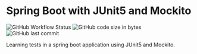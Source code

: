 # Spring Boot with JUnit5 and Mockito 

![GitHub Workflow Status](https://img.shields.io/github/workflow/status/vieirajunior-90/spring-api-with-tests/Java%20CI%20with%20Maven) ![GitHub code size in bytes](https://img.shields.io/github/languages/code-size/vieirajunior-90/spring-api-with-tests) ![GitHub last commit](https://img.shields.io/github/last-commit/vieirajunior-90/spring-api-with-tests)

Learning tests in a spring boot application using JUnit5 and Mockito.
